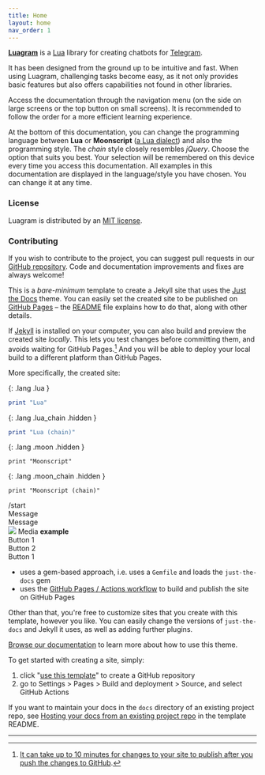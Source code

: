 ```yaml
---
title: Home
layout: home
nav_order: 1
---
```


**[Luagram](https://github.com/Propagram/Luagram)** is a [Lua](https://lua.org) library for creating chatbots for [Telegram](https://core.telegram.org/bots/api).

It has been designed from the ground up to be intuitive and fast. When using Luagram, challenging tasks become easy, as it not only provides basic features but also offers capabilities not found in other libraries.

Access the documentation through the navigation menu (on the side on large screens or the top button on small screens). It is recommended to follow the order for a more efficient learning experience.

At the bottom of this documentation, you can change the programming language between **Lua** or **Moonscript** ([a Lua dialect](others/lua-dialects.html)) and also the programming style. The *chain* style closely resembles *jQuery*. Choose the option that suits you best. Your selection will be remembered on this device every time you access this documentation. All examples in this documentation are displayed in the language/style you have chosen. You can change it at any time.

### License

Luagram is distributed by an [MIT license](https://github.com/Propagram/Luagram/blob/main/LICENSE).

### Contributing

If you wish to contribute to the project, you can suggest pull requests in our [GitHub repository](https://github.com/Propagram/Luagram). Code and documentation improvements and fixes are always welcome!

This is a *bare-minimum* template to create a Jekyll site that uses the [Just the Docs] theme. You can easily set the created site to be published on [GitHub Pages] – the [README] file explains how to do that, along with other details.

If [Jekyll] is installed on your computer, you can also build and preview the created site *locally*. This lets you test changes before committing them, and avoids waiting for GitHub Pages.[^1] And you will be able to deploy your local build to a different platform than GitHub Pages.

More specifically, the created site:

{: .lang .lua }
```lua
print "Lua"
```

{: .lang .lua_chain .hidden }
```lua
print "Lua (chain)"
```

{: .lang .moon .hidden }
```moonscript
print "Moonscript"
```

{: .lang .moon_chain .hidden }
```moonscript
print "Moonscript (chain)"
```


<div class="tg">
    <div class="tg-right">
        <div>
            <span>/start</span>
        </div>
    </div>
    <div class="tg-right">
        <div>
            Message
        </div>
    </div>
    <div class="tg-left">
        <div>
            Message
        </div>
    </div>
    <div class="tg-left">
        <div>
            <img src="https://images.unsplash.com/photo-1701453831008-ea11046da960?w=500&auto=format&fit=crop&q=60&ixlib=rb-4.0.3&ixid=M3wxMjA3fDB8MHxlZGl0b3JpYWwtZmVlZHw0fHx8ZW58MHx8fHx8">
            Media <strong>example</strong>
        </div>
    </div>
    <div class="tg-btns">
        <div>Button 1</div>
        <div>Button 2</div>
    </div>
    <div class="tg-btns">
        <div>Button 1</div>
    </div>
</div>


- uses a gem-based approach, i.e. uses a `Gemfile` and loads the `just-the-docs` gem
- uses the [GitHub Pages / Actions workflow] to build and publish the site on GitHub Pages

Other than that, you're free to customize sites that you create with this template, however you like. You can easily change the versions of `just-the-docs` and Jekyll it uses, as well as adding further plugins.

[Browse our documentation][Just the Docs] to learn more about how to use this theme.

To get started with creating a site, simply:

1. click "[use this template]" to create a GitHub repository
2. go to Settings > Pages > Build and deployment > Source, and select GitHub Actions

If you want to maintain your docs in the `docs` directory of an existing project repo, see [Hosting your docs from an existing project repo](https://github.com/just-the-docs/just-the-docs-template/blob/main/README.md#hosting-your-docs-from-an-existing-project-repo) in the template README.

----

[^1]: [It can take up to 10 minutes for changes to your site to publish after you push the changes to GitHub](https://docs.github.com/en/pages/setting-up-a-github-pages-site-with-jekyll/creating-a-github-pages-site-with-jekyll#creating-your-site).

[Just the Docs]: https://just-the-docs.github.io/just-the-docs/
[GitHub Pages]: https://docs.github.com/en/pages
[README]: https://github.com/just-the-docs/just-the-docs-template/blob/main/README.md
[Jekyll]: https://jekyllrb.com
[GitHub Pages / Actions workflow]: https://github.blog/changelog/2022-07-27-github-pages-custom-github-actions-workflows-beta/
[use this template]: https://github.com/just-the-docs/just-the-docs-template/generate
